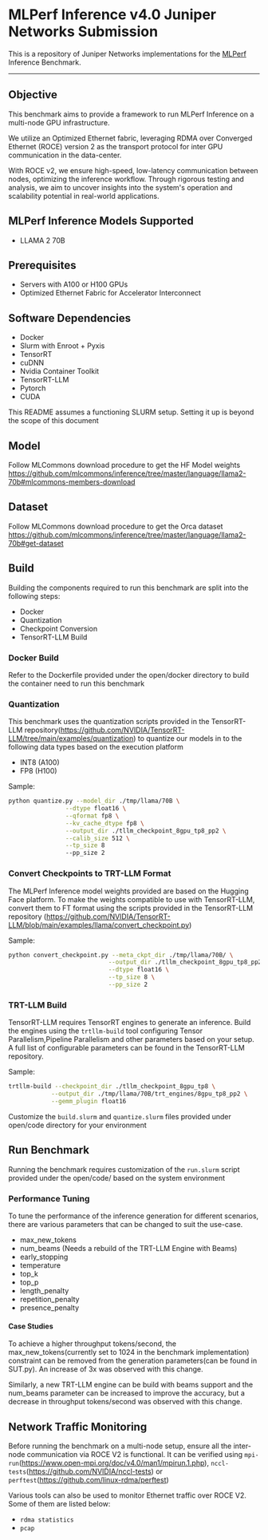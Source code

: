 # MLPerf Inference v4.0 Juniper Networks Submission

This is a repository of Juniper Networks implementations for the [MLPerf](https://mlcommons.org/en/) Inference Benchmark.

---

## Objective

This benchmark aims to provide a framework to run MLPerf Inference on a multi-node GPU infrastructure.

We utilize an Optimized Ethernet fabric, leveraging RDMA over Converged Ethernet (ROCE) version 2 as the transport protocol for inter GPU communication in the data-center.

With ROCE v2, we ensure high-speed, low-latency communication between nodes, optimizing the inference workflow. Through rigorous testing and analysis, we aim to uncover insights into the system's operation and scalability potential in real-world applications.

## MLPerf Inference Models Supported

- LLAMA 2 70B

## Prerequisites

- Servers with A100 or H100 GPUs
- Optimized Ethernet Fabric for Accelerator Interconnect

## Software Dependencies

- Docker
- Slurm with Enroot + Pyxis
- TensorRT
- cuDNN
- Nvidia Container Toolkit
- TensorRT-LLM
- Pytorch
- CUDA

This README assumes a functioning SLURM setup. Setting it up is beyond the scope of this document

## Model

Follow MLCommons download procedure to get the HF Model weights
<https://github.com/mlcommons/inference/tree/master/language/llama2-70b#mlcommons-members-download>

## Dataset

Follow MLCommons download procedure to get the Orca dataset
<https://github.com/mlcommons/inference/tree/master/language/llama2-70b#get-dataset>

## Build

Building the components required to run this benchmark are split into the following steps:

- Docker
- Quantization
- Checkpoint Conversion
- TensorRT-LLM Build

### Docker Build

Refer to the Dockerfile provided under the open/docker directory to build the container need to run this benchmark

### Quantization

This benchmark uses the quantization scripts provided in the TensorRT-LLM repository(<https://github.com/NVIDIA/TensorRT-LLM/tree/main/examples/quantization>) to quantize our models in to the following data types based on the execution platform

- INT8 (A100)
- FP8 (H100)

Sample:

```bash
python quantize.py --model_dir ./tmp/llama/70B \
                --dtype float16 \
                --qformat fp8 \
                --kv_cache_dtype fp8 \
                --output_dir ./tllm_checkpoint_8gpu_tp8_pp2 \
                --calib_size 512 \
                --tp_size 8
                --pp_size 2

```

### Convert Checkpoints to TRT-LLM Format

The MLPerf Inference model weights provided are based on the Hugging Face platform. To make the weights compatible to use with TensorRT-LLM, convert them to FT format using the scripts provided in the TensorRT-LLM repository (<https://github.com/NVIDIA/TensorRT-LLM/blob/main/examples/llama/convert_checkpoint.py>)

Sample:

```bash
python convert_checkpoint.py --meta_ckpt_dir ./tmp/llama/70B/ \
                            --output_dir ./tllm_checkpoint_8gpu_tp8_pp2 \
                            --dtype float16 \
                            --tp_size 8 \
                            --pp_size 2
```

### TRT-LLM Build

TensorRT-LLM requires TensorRT engines to generate an inference. Build the engines using the ```trtllm-build``` tool configuring Tensor Parallelism,Pipeline Parallelism and other parameters based on your setup. A full list of configurable parameters can be found in the TensorRT-LLM repository.

Sample:

```bash
trtllm-build --checkpoint_dir ./tllm_checkpoint_8gpu_tp8 \
            --output_dir ./tmp/llama/70B/trt_engines/8gpu_tp8_pp2 \
            --gemm_plugin float16 
```

Customize the ```build.slurm``` and ```quantize.slurm``` files provided under open/code directory for your environment

## Run Benchmark

Running the benchmark requires customization of the ```run.slurm``` script provided under the open/code/ based on the system environment

### Performance Tuning

To tune the performance of the inference generation for different scenarios, there are various parameters that can be changed to suit the use-case.

- max_new_tokens
- num_beams (Needs a rebuild of the TRT-LLM Engine with Beams)
- early_stopping
- temperature
- top_k
- top_p
- length_penalty
- repetition_penalty
- presence_penalty

#### Case Studies

To achieve a higher throughput tokens/second, the max_new_tokens(currently set to 1024 in the benchmark implementation) constraint can be removed from the generation parameters(can be found in SUT.py). An increase of 3x was observed with this change.

Similarly, a new TRT-LLM engine can be build with beams support and the num_beams parameter can be increased to improve the accuracy, but a decrease in throughput tokens/second was observed with this change.

## Network Traffic Monitoring

Before running the benchmark on a multi-node setup, ensure all the inter-node communication via ROCE V2 is functional. It can be verified using ```mpi-run```(<https://www.open-mpi.org/doc/v4.0/man1/mpirun.1.php>), ```nccl-tests```(<https://github.com/NVIDIA/nccl-tests>) or ```perftest```(<https://github.com/linux-rdma/perftest>)

Various tools can also be used to monitor Ethernet traffic over ROCE V2. Some of them are listed below:

- ```rdma statistics```
- ```pcap```
